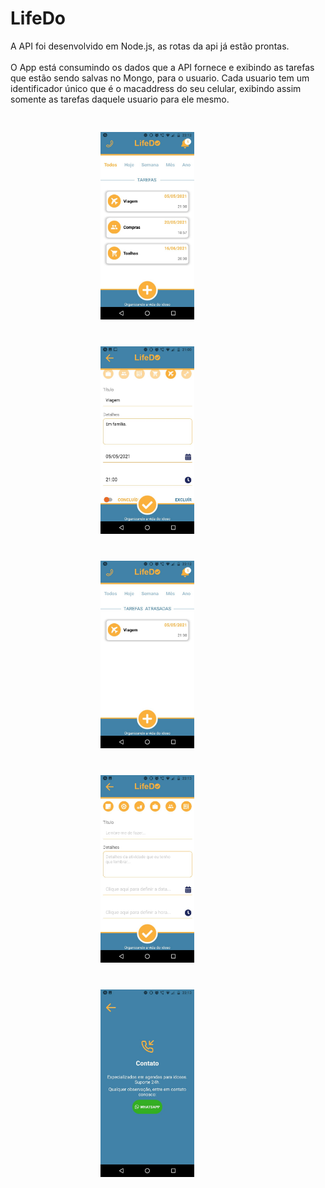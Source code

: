 <h1>LifeDo</h1>

<p>
	A API foi desenvolvido em Node.js, as rotas da api já estão prontas.
	<br/><br/>
	O App está consumindo os dados que a API fornece e exibindo as tarefas
	que estão sendo salvas no Mongo, para o usuario. Cada usuario tem um 
	identificador único que é o macaddress do seu celular, exibindo assim
	somente as tarefas daquele usuario para ele mesmo.
</p>

<div style="padding: 10px 124px;">
	<div float="left">
		<img src="screen1.jpeg" alt="Tela que exibe as tarefas" width="150" style="padding: 20px" />
		<img src="screen5.jpeg" alt="Tela detalhes de uma tarefa" width="150" style="padding: 20px" />
		<img src="screen2.jpeg" alt="Tela tarefas atrasadas" width="150" style="padding: 20px" />
	</div>

<div float="left">
	<img src="screen3.jpeg" alt="Tela de cadastro de uma tarefa" width="150" style="padding: 20px" />
	<img src="screen4.jpeg" alt="Tela de suporte ao cliente" width="150" style="padding: 20px" />
</div>
</div>